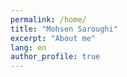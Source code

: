 ```yaml
---
permalink: /home/
title: "Mohsen Saroughi"
excerpt: "About me"
lang: en
author_profile: true
---
```

